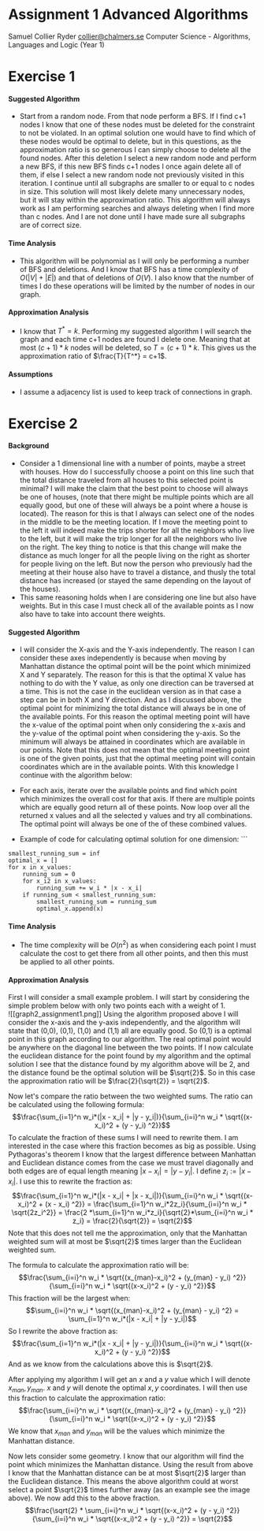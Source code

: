 
# Assignment 1 Advanced Algorithms
Samuel Collier Ryder
collier@chalmers.se
Computer Science - Algorithms, Languages and Logic (Year 1)

# Exercise 1
#### Suggested Algorithm
* Start from a random node. From that node perform a BFS. If I find c+1 nodes I know that one of these nodes must be deleted for the constraint to not be violated. In an optimal solution one would have to find which of these nodes would be optimal to delete, but in this questions, as the approximation ratio is so generous I can simply choose to delete all the found nodes. After this deletion I select a new random node and perform a new BFS, if this new BFS finds c+1 nodes I once again delete all of them, if else I select a new random node not previously visited in this iteration. I continue until all subgraphs are smaller to or equal to c nodes in size. This solution will most likely delete many unnecessary nodes, but it will stay within the approximation ratio. This algorithm will always work as I am performing searches and always deleting when I find more than c nodes. And I are not done until I have made sure all subgraphs are of correct size. 

#### Time Analysis
* This algorithm will be polynomial as I will only be performing a number of BFS and deletions. And I know that BFS has a time complexity of $O(|V|+|E|)$ and that of deletions of $O(V)$. I also know that the number of times I do these operations will be limited by the number of nodes in our graph.  

#### Approximation Analysis
* I know that $T^* = k$. Performing my suggested algorithm I will search the graph and each time c+1 nodes are found I delete one. Meaning that at most $(c+1)*k$ nodes will be deleted, so $T = (c+1)*k$. This gives us the approximation ratio of $\frac{T}{T^*} = c+1$. 

#### Assumptions
* I assume a adjacency list is used to keep track of connections in graph. 

# Exercise 2
#### Background 
* Consider a 1 dimensional line with a number of points, maybe a street with houses. How do I successfully choose a point on this line such that the total distance traveled from all houses to this selected point is minimal? I will make the claim that the best point to choose will always be one of houses, (note that there might be multiple points which are all equally good, but one of these will always be a point where a house is located). The reason for this is that I always can select one of the nodes in the middle to be the meeting location. If I move the meeting point to the left it will indeed make the trips shorter for all the neighbors who live to the left, but it will make the trip longer for all the neighbors who live on the right. The key thing to notice is that this change will make the distance as much longer for all the people living on the right as shorter for people living on the left. But now the person who previously had the meeting at their house also have to travel a distance, and thusly the total distance has increased (or stayed the same depending on the layout of the houses). 
* This same reasoning holds when I are considering one line but also have weights. But in this case I must check all of the available points as I now also have to take into account there weights. 
#### Suggested Algorithm 
* I will consider the X-axis and the Y-axis independently. The reason I can consider these axes independently is because when moving by Manhattan distance the optimal point will be the point which minimized X and Y separately. The reason for this is that the optimal X value has nothing to do with the Y value, as only one direction can be traversed at a time. This is not the case in the euclidean version as in that case a step can be in both X and Y direction. And as I discussed above, the optimal point for minimizing the total distance will always be in one of the available points. For this reason the optimal meeting point will have the x-value of the optimal point when only considering the x-axis and the y-value of the optimal point when considering the y-axis. So the minimum will always be attained in coordinates which are available in our points. Note that this does not mean that the optimal meeting point is one of the given points, just that the optimal meeting point will contain coordinates which are in the available points.  With this knowledge I continue with the algorithm below:   
* For each axis, iterate over the available points and find which point which minimizes the overall  cost for that axis. If there are multiple points which are equally good return all of these points. Now loop over all the returned x values and all the selected y values and try all combinations. The optimal point will always be one of the of these combined values. 

* Example of code for calculating optimal solution for one dimension: ```
``` 
smallest_running_sum = inf
optimal_x = []
for x in x_values:
	running_sum = 0
	for x_i2 in x_values:
		running_sum += w_i * |x - x_i|
	if running_sum < smallest_running_sum:
		smallest_running_sum = running_sum
		optimal_x.append(x) 
```

#### Time Analysis
* The time complexity will be $O(n^2)$ as when considering each point I must calculate the cost to get there from all other points, and then this must be applied to all other points. 

#### Approximation Analysis
First I will consider a small example problem. I will start by considering the simple problem below with only two points each with a weight of 1.  
![[graph2_assignment1.png]]
Using the algorithm proposed above I will consider the x-axis and the y-axis independently, and the algorithm will state that (0,0), (0,1), (1,0) and (1,1) all are equally good. So (0,1) is a optimal point in this graph according to our algorithm. The real optimal point would be anywhere on the diagonal line between the two points. If I now calculate the euclidean distance for the point found by my algorithm and the optimal solution I see that the distance found by my algorithm above will be 2, and the distance found be the optimal solution will be $\sqrt{2}$. So in this case the approximation ratio will be $\frac{2}{\sqrt{2}} = \sqrt{2}$.   

Now let's compare the ratio between the two weighted sums. The ratio can be calculated using the following formula: $$\frac{\sum_{i=1}^n w_i*(|x - x_i| + |y - y_i|)}{\sum_{i=i}^n w_i * \sqrt{(x-x_i)^2 + (y - y_i) ^2}}$$
To calculate the fraction of these sums I will need to rewrite them. I am interested in the case where this fraction becomes as big as possible. Using Pythagoras's theorem I know that the largest difference between Manhattan and Euclidean distance comes from the case we must travel diagonally and both edges are of equal length meaning $|x - x_i| = |y - y_i|$.  I define $z_i := |x - x_i|$. I use this to rewrite the fraction as:
$$\frac{\sum_{i=1}^n w_i*(|x - x_i| + |x - x_i|)}{\sum_{i=i}^n w_i * \sqrt{(x-x_i)^2 + (x - x_i) ^2}} = \frac{\sum_{i=1}^n w_i*2z_i}{\sum_{i=i}^n w_i * \sqrt{2z_i^2}} = \frac{2 *\sum_{i=1}^n w_i*z_i}{\sqrt{2}*\sum_{i=i}^n w_i * z_i} = \frac{2}{\sqrt{2}} = \sqrt{2}$$
Note that this does not tell me the approximation, only that the Manhattan weighted sum will at most be $\sqrt{2}$ times larger than the Euclidean weighted sum. 

The formula to calculate the approximation ratio will be:  $$\frac{\sum_{i=i}^n w_i * \sqrt{(x_{man}-x_i)^2 + (y_{man} - y_i) ^2}}{\sum_{i=i}^n w_i * \sqrt{(x-x_i)^2 + (y - y_i) ^2}}$$
This fraction will be the largest when: $$\sum_{i=i}^n w_i * \sqrt{(x_{man}-x_i)^2 + (y_{man} - y_i) ^2} = \sum_{i=1}^n w_i*(|x - x_i| + |y - y_i|)$$
So I rewrite the above fraction as: $$\frac{\sum_{i=1}^n w_i*(|x - x_i| + |y - y_i|)}{\sum_{i=i}^n w_i * \sqrt{(x-x_i)^2 + (y - y_i) ^2}}$$
And as we know from the calculations above this is $\sqrt{2}$. 

After applying my algorithm I will get an $x$ and a $y$ value which I will denote $x_{man}, y_{man}$. $x$ and $y$ will denote the optimal $x,y$ coordinates. I will then use this fraction to calculate the approximation ratio: $$\frac{\sum_{i=i}^n w_i * \sqrt{(x_{man}-x_i)^2 + (y_{man} - y_i) ^2}}{\sum_{i=i}^n w_i * \sqrt{(x-x_i)^2 + (y - y_i) ^2}}$$
We know that $x_{man}$ and $y_{man}$ will be the values which minimize the Manhattan distance. 

Now lets consider some geometry. I know that our algorithm will find the point which minimizes the Manhattan distance. Using the result from above I know that the Manhattan distance can be at most $\sqrt{2}$ larger than the Euclidean distance. This means the above algorithm could at worst select a point $\sqrt{2}$ times further away (as an example see the image above). We now add this to the above fraction. $$\frac{\sqrt{2} * \sum_{i=i}^n w_i * \sqrt{(x-x_i)^2 + (y - y_i) ^2}}{\sum_{i=i}^n w_i * \sqrt{(x-x_i)^2 + (y - y_i) ^2}} = \sqrt{2}$$ 